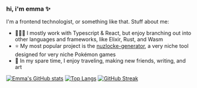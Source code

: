 ### hi, i'm emma ✨

I'm a frontend technologist, or something like that. Stuff about me:

- 👩🏼‍💻 I mostly work with Typescript & React, but enjoy branching out into other languages and frameworks, like Elixir, Rust, and Wasm
- ⭐️ My most popular project is the [nuzlocke-generator](https://github.com/EmmaRamirez/nuzlocke-generator), a very niche tool designed for very niche Pokémon games
- 💃 In my spare time, I enjoy traveling, making new friends, writing, and art


[![Emma's GitHub stats](https://github-readme-stats.vercel.app/api?username=EmmaRamirez&theme=radical)](https://github.com/anuraghazra/github-readme-stats)
[![Top Langs](https://github-readme-stats.vercel.app/api/top-langs/?username=EmmaRamirez&layout=compact&theme=radical)](https://github.com/anuraghazra/github-readme-stats)
[![GitHub Streak](http://github-readme-streak-stats.herokuapp.com?user=EmmaRamirez&theme=radical&date_format=M%20j%5B%2C%20Y%5D)](https://git.io/streak-stats)



<!--
**EmmaRamirez/EmmaRamirez** is a ✨ _special_ ✨ repository because its `README.md` (this file) appears on your GitHub profile.

Here are some ideas to get you started:

- 🔭 I’m currently working on ...
- 🌱 I’m currently learning ...
- 👯 I’m looking to collaborate on ...
- 🤔 I’m looking for help with ...
- 💬 Ask me about ...
- 📫 How to reach me: ...
- 😄 Pronouns: ...
- ⚡ Fun fact: ...
-->
